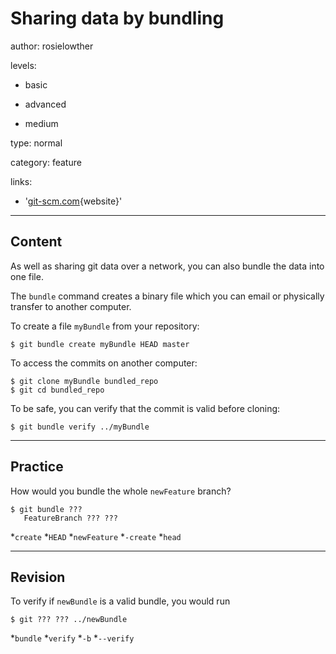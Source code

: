 # Sharing data by bundling
author: rosielowther

levels:

  - basic

  - advanced

  - medium

type: normal

category: feature

links:

  - '[git-scm.com](http://git-scm.com/book/en/v2/Git-Tools-Bundling){website}'

---
## Content

As well as sharing git data over a network, you can also bundle the data into one file.

The `bundle` command creates a binary file which you can email or physically transfer to another computer. 

To create a file `myBundle` from your repository:
```
$ git bundle create myBundle HEAD master
```
To access the commits on another computer:
```
$ git clone myBundle bundled_repo
$ git cd bundled_repo
```
To be safe, you can verify that the commit is valid before cloning:
```
$ git bundle verify ../myBundle
```

---
## Practice

How would you bundle the whole `newFeature` branch?
```
$ git bundle ??? 
   FeatureBranch ??? ???        
```
*`create`
*`HEAD`
*`newFeature`
*`-create`
*`head`

---
## Revision

To verify if `newBundle` is a valid bundle, you would run
```
$ git ??? ??? ../newBundle
```
*`bundle`
*`verify`
*`-b`
*`--verify`